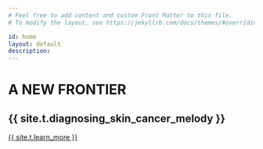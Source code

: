 ```yaml
---
# Feel free to add content and custom Front Matter to this file.
# To modify the layout, see https://jekyllrb.com/docs/themes/#overriding-theme-defaults

id: home
layout: default
description: 
---
```

<!-- <div id="player" data-plyr-provider="vimeo" data-plyr-embed-id="331429597" data-vimeo-responsive="true" data-vimeo-autplay="true"></div> -->
<div class="page-header">
    <div class="page-header__content container">
        <h1 class="h5 page-label">A NEW FRONTIER</h1>
        <h2 class="h1 page-title">{{ site.t.diagnosing_skin_cancer_melody }}</h2>
        <a href="#" class="btn btn--lg">{{ site.t.learn_more }}</a>
    </div>
    <!-- <a href="#programs" class="discover-more-btn">
        <span class="label">{{ site.t.learn_more }}</span>
        <span class="line">
            <span class="line-inner"></span>
        </span>
    </a> -->
</div>
<article class="page-content">     
    <!-- <section class="page-section section-jobs container">
        <div class="row">
            <div class="col">
                <div class="h4">{{ site.t.upskill_for_better_future }}</div>
                <h2>{{ site.t.jobs_with_meaning }}</h2>
                <img class="hide-sm" src="/assets/app-store-outline.svg" alt="{{ site.t.coming_soon_ios }}" />
                <img class="hide-sm" src="/assets/google-play.svg" alt="{{ site.t.coming_soon_android }}" />
            </div>
            <div class="col ml-md-5 pt-md-2 txt-md-center">
                {{ site.t.jobs_content | 'html' }}
                <img class="hide-md mb-1" src="/assets/app-store-outline.svg" alt="{{ site.t.coming_soon_ios }}" />
                <img class="hide-md mb-1" src="/assets/google-play.svg" alt="{{ site.t.coming_soon_android }}" />
            </div>
        </div>
    </section>
    <section id="programs" class="page-section section-courses container container--wide">
        <h2 class="section-title">{{ site.t.our_caregiving_programs }}</h2>
        <div class="courses courses-container">
            <div id="course-introduction" class="course">
                <div class="h4 course__subtitle">{{ site.t.basics }}</div>
                <h3 class="course__title">{{ site.t.introduction }}</h3>
                <p class="course__desc">{{ site.t.intro_content }}</p>
                <a href="/contact/" class="btn get-started-btn">{{ site.t.get_started }}</a>
            </div>
            <div id="course-fundamentals" class="course">
                <div class="h4 course__subtitle">{{ site.t.beginner }}</div>
                <h3 class="course__title">{{ site.t.fundamentals }}</h3>
                <p class="course__desc">{{ site.t.fundamentals_content }}</p>
                <a href="/contact/" class="btn get-started-btn">{{ site.t.get_started }}</a>
            </div>
            <div id="course-care-safety" class="course">
                <div class="h4 course__subtitle">{{ site.t.advanced }}</div>
                <h3 class="course__title">{{ site.t.care_safety }}</h3>
                <p class="course__desc">{{ site.t.care_safety_content }}</p>
                <a href="/contact/" class="btn btn--info get-started-btn">{{ site.t.coming_soon }}</a>
            </div>
            <div id="course-related-conditions" class="course">
                <div class="h4 course__subtitle">{{ site.t.advanced }}</div>
                <h3 class="course__title">{{ site.t.age_related_conditions }}</h3>
                <p class="course__desc">{{ site.t.age_related_content }}</p>
                <a href="/contact/" class="btn btn--info get-started-btn">{{ site.t.coming_soon }}</a>
            </div>
            <div id="course-complex-care" class="course">
                <div class="h4 course__subtitle">{{ site.t.expert }}</div>
                <h3 class="course__title">{{ site.t.complex_care }}</h3>
                <p class="course__desc">{{ site.t.complex_care_content }}</p>
                <a href="/contact/" class="btn btn--info get-started-btn">{{ site.t.coming_soon }}</a>
            </div>
        </div>
    </section>
    <section id="about" class="page-section section-is-for">
        <div class="container">
            <h2>{{ site.t.care_campus_is_for }}</h2>
            <p class="page-section__content mb-4">{{ site.t.care_campus_content }}</p>
        </div>
        <div class="features-container container">
            <div class="features">
                <div class="feature">
                    <div class="tile feature__tile">
                        <svg class="tile__icon"><use xlink:href="/assets/site.svg#families" aria-label="Consumer" /></svg>
                        <div class="tile__title">{{ site.t.families }}</div>
                        <a href="/contact/" class="tile__btn btn btn--light">{{ site.t.learn_more }}</a>
                    </div>
                </div>
                <div class="feature">
                    <div class="tile feature__tile">
                        <svg class="tile__icon"><use xlink:href="/assets/site.svg#homecare" aria-label="Restaurant" /></svg>
                        <div class="tile__title">{{ site.t.home_care }}</div>
                        <a href="/contact/" class="tile__btn btn btn--light">{{ site.t.learn_more }}</a>
                    </div>
                </div>
                <div class="feature">
                    <div class="tile feature__tile">
                        <svg class="tile__icon"><use xlink:href="/assets/site.svg#long-term-care" aria-label="Retailer" /></svg>
                        <div class="tile__title">{{ site.t.long_term_care }}</div>
                        <a href="/contact/" class="tile__btn btn btn--light">{{ site.t.learn_more }}</a>
                    </div>
                </div>
                <div class="feature">
                    <div class="tile feature__tile">
                        <svg class="tile__icon"><use xlink:href="/assets/site.svg#assisted-living" aria-label="Consumer" /></svg>
                        <div class="tile__title">{{ site.t.assisted_living }}</div>
                        <a href="/contact/" class="tile__btn btn btn--light">{{ site.t.learn_more }}</a>
                    </div>
                </div>
            </div>
        </div>
    </section>
    <section id="testimonials" class="page-section section-testimonial container">
        <div class="row">
            <div class="col pr-md-6">
                <div class="h4">{{ site.t.testimonials }}</div>
                <h2>{{ site.t.meaningful_work_has_future }}</h2>
            </div>
            <div class="testimonial col pt-md-2">
                <blockquote>"{{ site.t.testimonial }}"</blockquote>
                <div class="testimonial-bio">
                    <img src="/assets/testimonial.png" alt="{{ site.t.testimonial_author }}" />
                    <div class="testimonial-author">
                        <div class="testimonial-author__name">{{ site.t.testimonial_author }}</div>
                        <div class="testimonial-author__title h5">{{ site.t.testimonial_title }}</div>
                    </div>
                </div>
            </div>
        </div>
    </section>
    <section id="certification" class="page-section section-certification">
        <div class="container container--wide">
            <div class="row">
                <div class="col col-img">
                    <img src="/assets/hand-phone.png" alt="Care Campus mobile app" />
                </div>
                <div class="col col-desc">
                    <h2>{{ site.t.certification }}</h2>
                    {{ site.t.certification_content }}
                </div>
            </div>
        </div>
    </section>
    {% include get-started.html %} -->
</article>
